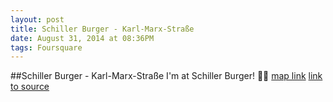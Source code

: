 ```yaml
---
layout: post
title: Schiller Burger - Karl-Marx-Straße
date: August 31, 2014 at 08:36PM
tags: Foursquare
---
```

##Schiller Burger - Karl-Marx-Straße
I'm at Schiller Burger! 🍔🍟 [map link](http://ift.tt/1ngizti)
[link to source](http://ift.tt/1lr1wc8) 
